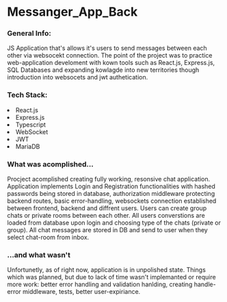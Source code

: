 # Messanger_App_Back

<h3>General Info:</h3>
JS Application that's allows it's users to send messages between each other via websocekt connection.
The point of the project was to practice web-application develoment with kown tools such as React.js, Express.js, SQL Databases and expanding kowlagde into new territories though introduction into websocets and jwt authetication.

<h3>Tech Stack:</h3>

<li>React.js</li>
<li>Express.js</li>
<li>Typescript</li>
<li>WebSocket</li>
<li>JWT</li>
<li>MariaDB</li>

<h3>What was acomplished...</h3>
Procject acomplished creating fully working, resonsive chat application.
Application implements Login and Registration functionalities with hashed passwords being stored in database, authorization middleware protecting backend routes, basic error-handling, websockets connection established between frontend, backend and diffrent users. Users can create group chats or private rooms between each other. All users converstions are loaded from database upon login and choosing type of the chats (private or group). All chat messages are stored in DB and send to user when they select chat-room from inbox.

<h3>...and what wasn't</h3>
Unfortunetly, as of right now, application is in unpolished state. Things which was planned, but due to lack of time wasn't implemanted or require more work:  better error handling and validation hanlding, creating handle-error middleware, tests, better user-expiriance. 
